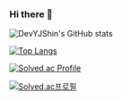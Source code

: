 ### Hi there 👋




![DevYJShin's GitHub stats](https://github-readme-stats.vercel.app/api?username=DevYJShin)


[![Top Langs](https://github-readme-stats.vercel.app/api/top-langs/?username=DevYJShin&layout=compact&langs_count=8)](https://github.com/DevYJShin/README.md)


[![Solved.ac Profile](http://mazassumnida.wtf/api/v2/generate_badge?boj=fhqk1942)](https://solved.ac/fhqk1942/)


[![Solved.ac프로필](http://mazassumnida.wtf/api/v2/generate_badge?boj=fhqk1942)](https://solved.ac/fhqk1942)
